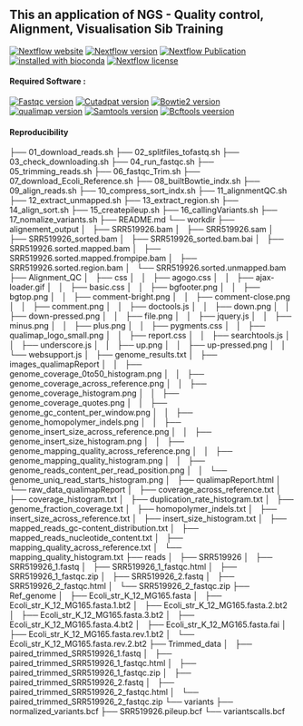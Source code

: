## This an application of NGS - Quality control, Alignment, Visualisation Sib Training

[![Nextflow website](https://img.shields.io/twitter/url/https/nextflowio.svg?colorB=26af64&&label=%40nextflow&style=popout)](https://www.nextflow.io/)    [![Nextflow version](https://img.shields.io/github/release/nextflow-io/nextflow.svg?colorB=26af64&style=popout)](https://github.com/nextflow-io/nextflow/releases/latest) [![Nextflow Publication](https://img.shields.io/badge/Published-Nature%20Biotechnology-26af64.svg?colorB=26af64&style=popout)](https://www.nature.com/articles/nbt.3820) [![installed with bioconda](https://img.shields.io/badge/installed%20with-Anaconda-brightgreen.svg?colorB=26af64&style=popout)](https://www.anaconda.com/) [![Nextflow license](https://img.shields.io/github/license/nextflow-io/nextflow.svg?colorB=26af64&style=popout)](https://github.com/nextflow-io/nextflow/blob/master/COPYING)
 

#### Required Software : 
[![Fastqc version](https://img.shields.io/badge/Fastqc-v0.12.1%20-blue)](https://anaconda.org/bioconda/fastqc)
[![Cutadpat version](https://img.shields.io/badge/Cutadapt-v1.18%20-blue)](https://anaconda.org/bioconda/cutadapt)
[![Bowtie2 version](https://img.shields.io/badge/Bowtie2-v2.2.5%20-blue)](https://anaconda.org/bioconda/bowtie2)
[![qualimap version](https://img.shields.io/badge/Qualimap-v2.2.2a%20-blue)](https://anaconda.org/bioconda/qualimap)
[![Samtools version](https://img.shields.io/badge/Samtools-v1.6%20-blue)](https://anaconda.org/bioconda/samtools)
[![Bcftools veersion](https://img.shields.io/badge/Bcftools-v1.9%20-blue)](https://anaconda.org/bioconda/bcftools)

#### Reproducibility
├── 01_download_reads.sh
├── 02_splitfiles_tofastq.sh
├── 03_check_downloading.sh
├── 04_run_fastqc.sh
├── 05_trimming_reads.sh
├── 06_fastqc_Trim.sh
├── 07_download_Ecoli_Reference.sh
├── 08_builtBowtie_indx.sh
├── 09_align_reads.sh
├── 10_compress_sort_indx.sh
├── 11_alignmentQC.sh
├── 12_extract_unmapped.sh
├── 13_extract_region.sh
├── 14_align_sort.sh
├── 15_createpileup.sh
├── 16_callingVariants.sh
├── 17_nomalize_variants.sh
├── README.md
└── workdir
    ├── alignement_output
    │   ├── SRR519926.bam
    │   ├── SRR519926.sam
    │   ├── SRR519926_sorted.bam
    │   ├── SRR519926_sorted.bam.bai
    │   ├── SRR519926.sorted.mapped.bam
    │   ├── SRR519926.sorted.mapped.frompipe.bam
    │   ├── SRR519926.sorted.region.bam
    │   └── SRR519926.sorted.unmapped.bam
    ├── Alignment_QC
    │   ├── css
    │   │   ├── agogo.css
    │   │   ├── ajax-loader.gif
    │   │   ├── basic.css
    │   │   ├── bgfooter.png
    │   │   ├── bgtop.png
    │   │   ├── comment-bright.png
    │   │   ├── comment-close.png
    │   │   ├── comment.png
    │   │   ├── doctools.js
    │   │   ├── down.png
    │   │   ├── down-pressed.png
    │   │   ├── file.png
    │   │   ├── jquery.js
    │   │   ├── minus.png
    │   │   ├── plus.png
    │   │   ├── pygments.css
    │   │   ├── qualimap_logo_small.png
    │   │   ├── report.css
    │   │   ├── searchtools.js
    │   │   ├── underscore.js
    │   │   ├── up.png
    │   │   ├── up-pressed.png
    │   │   └── websupport.js
    │   ├── genome_results.txt
    │   ├── images_qualimapReport
    │   │   ├── genome_coverage_0to50_histogram.png
    │   │   ├── genome_coverage_across_reference.png
    │   │   ├── genome_coverage_histogram.png
    │   │   ├── genome_coverage_quotes.png
    │   │   ├── genome_gc_content_per_window.png
    │   │   ├── genome_homopolymer_indels.png
    │   │   ├── genome_insert_size_across_reference.png
    │   │   ├── genome_insert_size_histogram.png
    │   │   ├── genome_mapping_quality_across_reference.png
    │   │   ├── genome_mapping_quality_histogram.png
    │   │   ├── genome_reads_content_per_read_position.png
    │   │   └── genome_uniq_read_starts_histogram.png
    │   ├── qualimapReport.html
    │   └── raw_data_qualimapReport
    │       ├── coverage_across_reference.txt
    │       ├── coverage_histogram.txt
    │       ├── duplication_rate_histogram.txt
    │       ├── genome_fraction_coverage.txt
    │       ├── homopolymer_indels.txt
    │       ├── insert_size_across_reference.txt
    │       ├── insert_size_histogram.txt
    │       ├── mapped_reads_gc-content_distribution.txt
    │       ├── mapped_reads_nucleotide_content.txt
    │       ├── mapping_quality_across_reference.txt
    │       └── mapping_quality_histogram.txt
    ├── reads
    │   ├── SRR519926
    │   ├── SRR519926_1.fastq
    │   ├── SRR519926_1_fastqc.html
    │   ├── SRR519926_1_fastqc.zip
    │   ├── SRR519926_2.fastq
    │   ├── SRR519926_2_fastqc.html
    │   └── SRR519926_2_fastqc.zip
    ├── Ref_genome
    │   ├── Ecoli_str_K_12_MG165.fasta
    │   ├── Ecoli_str_K_12_MG165.fasta.1.bt2
    │   ├── Ecoli_str_K_12_MG165.fasta.2.bt2
    │   ├── Ecoli_str_K_12_MG165.fasta.3.bt2
    │   ├── Ecoli_str_K_12_MG165.fasta.4.bt2
    │   ├── Ecoli_str_K_12_MG165.fasta.fai
    │   ├── Ecoli_str_K_12_MG165.fasta.rev.1.bt2
    │   └── Ecoli_str_K_12_MG165.fasta.rev.2.bt2
    ├── Trimmed_data
    │   ├── paired_trimmed_SRR519926_1.fastq
    │   ├── paired_trimmed_SRR519926_1_fastqc.html
    │   ├── paired_trimmed_SRR519926_1_fastqc.zip
    │   ├── paired_trimmed_SRR519926_2.fastq
    │   ├── paired_trimmed_SRR519926_2_fastqc.html
    │   └── paired_trimmed_SRR519926_2_fastqc.zip
    └── variants
        ├── normalized_variants.bcf
        ├── SRR519926.pileup.bcf
        └── variantscalls.bcf



